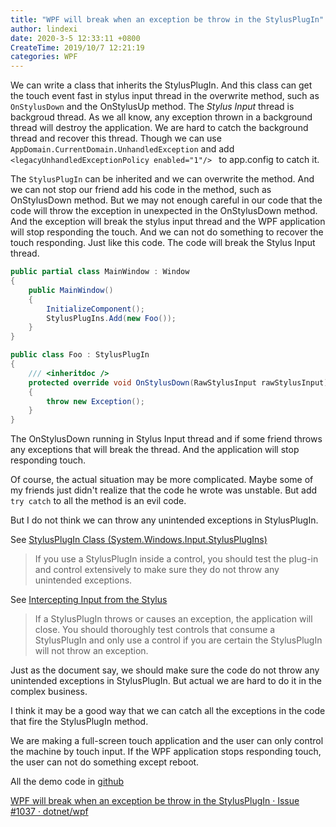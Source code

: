 ```yaml
---
title: "WPF will break when an exception be throw in the StylusPlugIn"
author: lindexi
date: 2020-3-5 12:33:11 +0800
CreateTime: 2019/10/7 12:21:19
categories: WPF
---
```



<!--more-->


<!-- CreateTime:2019/10/7 12:21:19 -->

<!-- csdn -->

We can write a class that inherits the StylusPlugIn. And this class can get the touch event fast in stylus input thread in the overwrite method, such as `OnStylusDown` and the OnStylusUp method. The *Stylus Input* thread is backgroud thread. As we all know, any exception thrown in a background thread will destroy the application. We are hard to catch the background thread and recover this thread. Though we can use `AppDomain.CurrentDomain.UnhandledException` and add `<legacyUnhandledExceptionPolicy enabled="1"/> ` to app.config to catch it. 

The `StylusPlugIn` can be inherited and we can overwrite the method. And we can not stop our friend add his code in the method, such as OnStylusDown method. But we may not enough careful in our code that the code will throw the exception in unexpected in the OnStylusDown method. And the exception will break the stylus input thread and the WPF application will stop responding the touch. And we can not do something to recover the touch responding. Just like this code. The code will break the Stylus Input thread.

```csharp
public partial class MainWindow : Window
{
    public MainWindow()
    {
        InitializeComponent();
        StylusPlugIns.Add(new Foo());
    }
}

public class Foo : StylusPlugIn
{
    /// <inheritdoc />
    protected override void OnStylusDown(RawStylusInput rawStylusInput)
    {
        throw new Exception();
    }
}
```

The OnStylusDown running in Stylus Input thread and if some friend throws any exceptions that will break the thread. And the application will stop responding touch. 

Of course, the actual situation may be more complicated. Maybe some of my friends just didn't realize that the code he wrote was unstable. But add `try catch` to all the method is an evil code.

But I do not think we can throw any unintended exceptions in StylusPlugIn.

See [StylusPlugIn Class (System.Windows.Input.StylusPlugIns)](https://docs.microsoft.com/en-us/dotnet/api/system.windows.input.stylusplugins.stylusplugin?view=netframework-4.8 )

> If you use a StylusPlugIn inside a control, you should test the plug-in and control extensively to make sure they do not throw any unintended exceptions.

See [Intercepting Input from the Stylus](https://msdn.microsoft.com/en-us/data/ms749105(v=vs.80) )

> If a StylusPlugIn throws or causes an exception, the application will close. You should thoroughly test controls that consume a StylusPlugIn and only use a control if you are certain the StylusPlugIn will not throw an exception.

Just as the document say, we should make sure the code do not throw any unintended exceptions in StylusPlugIn. But actual we are hard to do it in the complex business.

I think it may be a good way that we can catch all the exceptions in the code that fire the StylusPlugIn method.

We are making a full-screen touch application and the user can only control the machine by touch input. If the WPF application stops responding touch, the user can not do something except reboot. 

All the demo code in [github](https://github.com/lindexi/lindexi_gd/tree/4f1cda37f1a6eb4fc88fa404b104cbf9b29b365e/KihemjaibeaNafebahearjece)

[WPF will break when an exception be throw in the StylusPlugIn · Issue #1037 · dotnet/wpf](https://github.com/dotnet/wpf/issues/1037 )
